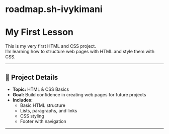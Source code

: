 # roadmap.sh-ivykimani
# My First Lesson

This is my very first HTML and CSS project.  
I’m learning how to structure web pages with HTML and style them with CSS.

---

## 📖 Project Details
- **Topic:** HTML & CSS Basics  
- **Goal:** Build confidence in creating web pages for future projects  
- **Includes:**  
  - Basic HTML structure  
  - Lists, paragraphs, and links  
  - CSS styling  
  - Footer with navigation  

---


